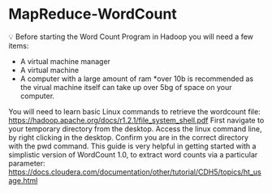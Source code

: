 # MapReduce-WordCount
 :bulb: Before starting the Word Count Program in Hadoop you will need a few items:
* A virtual machine manager
* A virtual machine
* A computer with a large amount of ram *over 10b is recommended as the virual machine itself can take up over 5bg of space on your computer.

You will need to learn basic Linux commands to retrieve the wordcount file: https://hadoop.apache.org/docs/r1.2.1/file_system_shell.pdf
First navigate to your temporary directory from the desktop. Access the linux command line, by right clicking in the desktop. Confirm you are in the correct directory with the pwd command. 
This guide is very helpful in getting started with a simplistic version of WordCount 1.0, to extract word counts via a particular parameter: https://docs.cloudera.com/documentation/other/tutorial/CDH5/topics/ht_usage.html
